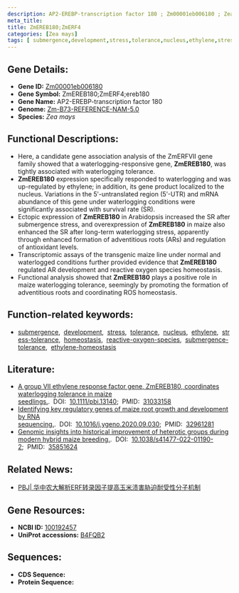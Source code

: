 ```yaml
---
description: AP2-EREBP-transcription factor 180 ; Zm00001eb006180 ; Zea mays
meta_title:
title: ZmEREB180;ZmERF4
categories: [Zea mays]
tags: [ submergence,development,stress,tolerance,nucleus,ethylene,stress tolerance,homeostasis,reactive oxygen species,submergence tolerance,ethylene homeostasis ]
---
```


## Gene Details:
- **Gene ID:**	[Zm00001eb006180](https://www.maizegdb.org/gene_center/gene/Zm00001eb006180)
- **Gene Symbol:** ZmEREB180;ZmERF4;ereb180
- **Gene Name:** AP2-EREBP-transcription factor 180
- **Genome:** [Zm-B73-REFERENCE-NAM-5.0](https://www.maizegdb.org/genome/assembly/Zm-B73-REFERENCE-NAM-5.0)
- **Species:** *Zea mays*

## Functional Descriptions:
   - Here, a candidate gene association analysis of the ZmERFVII gene family showed that a waterlogging-responsive gene, **ZmEREB180**, was tightly associated with waterlogging tolerance.
   - **ZmEREB180** expression specifically responded to waterlogging and was up-regulated by ethylene; in addition, its gene product localized to the nucleus. Variations in the 5ʹ-untranslated region (5ʹ-UTR) and mRNA abundance of this gene under waterlogging conditions were significantly associated with survival rate (SR).
   - Ectopic expression of **ZmEREB180** in Arabidopsis increased the SR after submergence stress, and overexpression of **ZmEREB180** in maize also enhanced the SR after long-term waterlogging stress, apparently through enhanced formation of adventitious roots (ARs) and regulation of antioxidant levels.
   - Transcriptomic assays of the transgenic maize line under normal and waterlogged conditions further provided evidence that **ZmEREB180** regulated AR development and reactive oxygen species homeostasis.
   - Functional analysis showed that **ZmEREB180** plays a positive role in maize waterlogging tolerance, seemingly by promoting the formation of adventitious roots and coordinating ROS homeostasis.

## Function-related keywords:
- [submergence](/tags/submergence/),&nbsp;&nbsp;[development](/tags/development/),&nbsp;&nbsp;[stress](/tags/stress/),&nbsp;&nbsp;[tolerance](/tags/tolerance/),&nbsp;&nbsp;[nucleus](/tags/nucleus/),&nbsp;&nbsp;[ethylene](/tags/ethylene/),&nbsp;&nbsp;[stress-tolerance](/tags/stress-tolerance/),&nbsp;&nbsp;[homeostasis](/tags/homeostasis/),&nbsp;&nbsp;[reactive-oxygen-species](/tags/reactive-oxygen-species/),&nbsp;&nbsp;[submergence-tolerance](/tags/submergence-tolerance/),&nbsp;&nbsp;[ethylene-homeostasis](/tags/ethylene-homeostasis/)

## Literature:
   - [A group VII ethylene response factor gene, ZmEREB180, coordinates waterlogging tolerance in maize seedlings.]( https://onlinelibrary.wiley.com/doi/10.1111/pbi.13140).&nbsp;&nbsp;DOI:&nbsp;&nbsp;[10.1111/pbi.13140](https://onlinelibrary.wiley.com/doi/10.1111/pbi.13140);&nbsp;&nbsp;PMID:&nbsp;&nbsp;[31033158](https://pubmed.ncbi.nlm.nih.gov/31033158/)
   - [Identifying key regulatory genes of maize root growth and development by RNA sequencing.]( https://www.sciencedirect.com/science/article/pii/S0888754319308377?via%3Dihub).&nbsp;&nbsp;DOI:&nbsp;&nbsp;[10.1016/j.ygeno.2020.09.030](https://www.sciencedirect.com/science/article/pii/S0888754319308377?via%3Dihub);&nbsp;&nbsp;PMID:&nbsp;&nbsp;[32961281](https://pubmed.ncbi.nlm.nih.gov/32961281/)
   - [Genomic insights into historical improvement of heterotic groups during modern hybrid maize breeding.]( https://www.nature.com/articles/s41477-022-01190-2).&nbsp;&nbsp;DOI:&nbsp;&nbsp;[10.1038/s41477-022-01190-2](https://www.nature.com/articles/s41477-022-01190-2);&nbsp;&nbsp;PMID:&nbsp;&nbsp;[35851624](https://pubmed.ncbi.nlm.nih.gov/35851624/)

## Related News:
   - [PBJ| 华中农大解析ERF转录因子提高玉米渍害胁迫耐受性分子机制](https://mp.weixin.qq.com/s?__biz=Mzg3MDEwNDEyMg==&mid=2247484338&idx=2&sn=4018cd64c3aaf843007bc01d1a101cc3&chksm=ce93aee7f9e427f1bb3e8e30d7f0fa19ec08acfe2ac16cec4d0ce72195be47cb8d076c685598&scene=27#wechat_redirect)

## Gene Resources:
- **NCBI ID:** [100192457](https://www.ncbi.nlm.nih.gov/gene/?term=100192457)
- **UniProt accessions:** [B4FQB2](https://www.uniprot.org/uniprotkb/B4FQB2/entry)



## Sequences:
- **CDS Sequence:**
- **Protein Sequence:**
